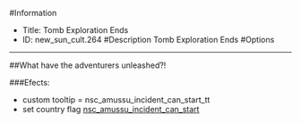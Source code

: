 #Information
 - Title: Tomb Exploration Ends
 - ID: new_sun_cult.264
#Description
Tomb Exploration Ends
#Options

___
##What have the adventurers unleashed?!

###Efects:<ul><li>custom tooltip = nsc_amussu_incident_can_start_tt</li><li>set country flag [nsc_amussu_incident_can_start](../flags/nsc_amussu_incident_can_start.md)</li></ul>
